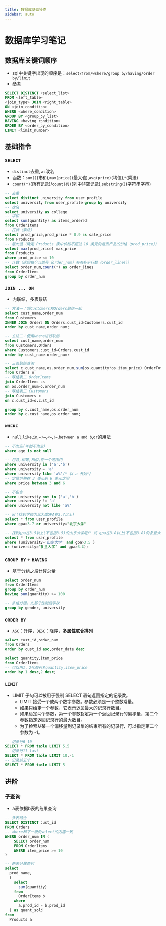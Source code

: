 ```yaml
---
title: 数据库基础操作
sidebar: auto
---
```


# 数据库学习笔记

## 数据库关键词顺序
- sql中关键字出现的顺序是：`select/from/wshere/group by/having/order by/limit`
- [参考](https://blog.csdn.net/qq_26442553/article/details/79467243)

```sql
SELECT DISTINCT <select_list>
FROM <left_table>
<join_type> JOIN <right_table>
ON <join_condition>
WHERE <where_condition>
GROUP BY <group_by_list>
HAVING <having_condition>
ORDER BY <order_by_condition>
LIMIT <limit_number>
```


## 基础指令

### `SELECT`
- `distinct`去重, `as`改名
- 函数：`sum()`(求和),`max(price)`(最大值),`avg(price)`(均值),`*`(乘法)
- `count(*)`(所有记录)/`count(列)`(列中非空记录),`substring()`(字符串字串)
```sql
-- 去重
select distinct university from user_profile
select university from user_profile group by university
-- 改名
select university as college
-- 求和
select sum(quantity) as items_ordered
from OrderItems
-- 打折（乘法）
select prod_price,prod_price * 0.9 as sale_price
from Products 
-- 最大值（确定 Products 表中价格不超过 10 美元的最贵产品的价格（prod_price））
select max(prod_price) max_price
from Products
where prod_price <= 10
-- 计数（返回每个订单号（order_num）各有多少行数（order_lines））
select order_num,count(*) as order_lines
from OrderItems
group by order_num
```


### `JOIN ... ON`
- 内联结，多表联结
```sql
-- 方法一：将Customers和Orders联结一起
select cust_name,order_num
from Customers
INNER JOIN Orders ON Orders.cust_id=Customers.cust_id
order by cust_name,order_num;

-- 方法二：使用where进行联结
select cust_name,order_num
from Customers,Orders
where Customers.cust_id=Orders.cust_id
order by cust_name,order_num;

-- 三表联结查询
select c.cust_name,os.order_num,sum(os.quantity*os.item_price) OrderTotal 
from Orders o
-- 联结表二 OrderItems
join OrderItems os
on os.order_num=o.order_num
-- 联结表三 Customers
join Customers c
on c.cust_id=o.cust_id

group by c.cust_name,os.order_num
order by c.cust_name,os.order_num;
```


### `WHERE`
- `null`,`like`,`in`,`=`,`>=`,`<=`,`!=`,`between a and b`,`or`的用法
```sql
-- 不为空(年龄不为空)
where age is not null

-- 包含,相等,相似,在一个范围内
where university in ('a','b')
where university = 'a'
where university like 'a%'/* 以 a 开始*/
-- 定位价格在 3 美元到 6 美元之间
where price between 3 and 6

-- 不包含 
where university not in ('a','b')
where university != 'a'
where university not like 'a%'

-- or(找到学校为北大或GPA在3.7以上)
select * from user_profile 
where gpa>3.7 or university="北京大学"

-- 找到gpa在3.5以上(不包括3.5)的山东大学用户 或 gpa在3.8以上(不包括3.8)的复旦大学同学
select * from user_profile
where (university='山东大学' and gpa>3.5 )
or (university="复旦大学" and gpa>3.8);
```


### `GROUP BY` + `HAVING`
- 基于分组之后计算总量
```sql
select order_num
from OrderItems
group by order_num
having sum(quantity) >= 100

-- 多组分组，先基于性别后学校
group by gender, university
```


### `ORDER BY`
- `ASC`：升序，`DESC`：降序，**多属性联合排列**
```sql
select cust_id,order_num 
from Orders 
order by cust_id asc,order_date desc

select quantity,item_price
from OrderItems
-- 可以用1，2代替列名quantity,item_price
order by 1 desc,2 desc;
```


### `LIMIT`
- LIMIT 子句可以被用于强制 SELECT 语句返回指定的记录数。
  - LIMIT 接受一个或两个数字参数。参数必须是一个整数常量。
  - 如果只给定一个参数，它表示返回最大的记录行数目。
  - 如果给定两个参数，第一个参数指定第一个返回记录行的偏移量，第二个参数指定返回记录行的最大数目。
  - 为了检索从某一个偏移量到记录集的结束所有的记录行，可以指定第二个参数为 -1。

```sql
-- 记录行6-10
SELECT * FROM table LIMIT 5,5
-- 记录行11-last
SELECT * FROM table LIMIT 10,-1
-- 记录前五个
SELECT * FROM table LIMIT 5
```


## 进阶

### 子查询
- a表依据b表的结果查询
```sql
-- 多表结合
SELECT DISTINCT cust_id
FROM Orders
-- where和下一级的select的内容一致
WHERE order_num IN (
    SELECT order_num
    FROM OrderItems
    WHERE item_price >= 10
)

-- 两表分属两列
select
  prod_name,
  (
    select
      sum(quantity)
    from
      OrderItems b
    where
      a.prod_id = b.prod_id
  ) as quant_sold
from
  Products a
```